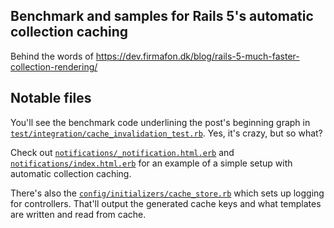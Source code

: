 ## Benchmark and samples for Rails 5's automatic collection caching

Behind the words of https://dev.firmafon.dk/blog/rails-5-much-faster-collection-rendering/

## Notable files

You'll see the benchmark code underlining the post's beginning graph in [`test/integration/cache_invalidation_test.rb`](integration). Yes, it's crazy, but so what?

Check out [`notifications/_notification.html.erb`](notification) and [`notifications/index.html.erb`](index) for an example of a simple setup with automatic collection caching.

There's also the [`config/initializers/cache_store.rb`](cache_store) which sets up logging for controllers. That'll output the generated cache keys and what templates are written and read from cache.

[integration]: https://github.com/kaspth/collection_caching_test/blob/master/test/integration/cache_invalidation_test.rb
[notification]: https://github.com/kaspth/collection_caching_test/blob/master/app/views/notifications/_notification.html.erb
[index]: https://github.com/kaspth/collection_caching_test/blob/master/app/views/notifications/index.html.erb
[cache_store]: https://github.com/kaspth/collection_caching_test/blob/master/config/initializers/cache_store.rb
